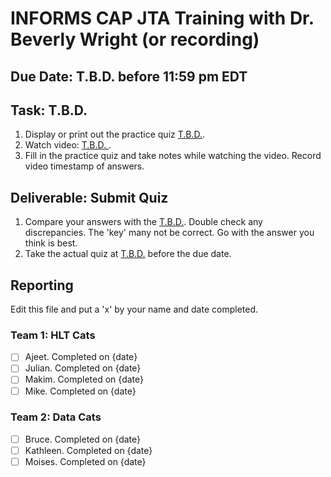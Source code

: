 # INFORMS CAP JTA Training with Dr. Beverly Wright (or recording)

## Due Date: T.B.D. before 11:59 pm EDT

## Task: T.B.D.
1. Display or print out the practice quiz [T.B.D.]().
2. Watch video: [T.B.D. ]().
3. Fill in the practice quiz and take notes while watching the video. Record video timestamp of answers.

## Deliverable: Submit Quiz
1. Compare your answers with the [T.B.D.](). Double check any discrepancies. The 'key' many not be correct. Go with the answer you think is best.
2. Take the actual quiz at [T.B.D.]() before the due date.

## Reporting
Edit this file and put a 'x' by your name and date completed.

### Team 1: HLT Cats
- [ ] Ajeet. Completed on {date}
- [ ] Julian. Completed on {date}
- [ ] Makim. Completed on {date}
- [ ] Mike. Completed on {date}

### Team 2:  Data Cats
- [ ] Bruce. Completed on {date}
- [ ] Kathleen. Completed on {date}
- [ ] Moises. Completed on {date}
